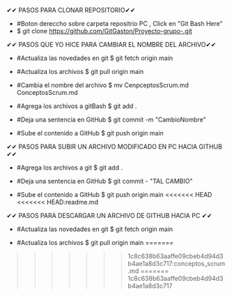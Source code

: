 ✔✔ PASOS PARA CLONAR REPOSITORIO✔✔
- #Boton dereccho sobre carpeta repositrio PC , Click en "Git Bash Here" 
- $ git clone https://github.com/GitGaston/Proyecto-grupo-.git


✔✔ PASOS QUE YO HICE PARA CAMBIAR EL NOMBRE DEL ARCHIVO✔✔
-  #Actualiza las novedades en git
    $ git fetch origin main 

-  #Actualiza los archivos
    $ git pull origin main 

-  #Cambia el nombre del archivo
    $ mv CenpceptosScrum.md ConceptosScrum.md

-  #Agrega los archivos a gitBash
    $ git add . 

-  #Deja una sentencia en GitHub
    $ git commit -m "CambioNombre"

- #Sube el contenido a GitHub
    $ git push origin main



✔✔ PASOS PARA SUBIR UN ARCHIVO MODIFICADO EN PC HACIA GITHUB ✔✔

- #Agrega los archivos a git
   $ git add . 

- #Deja una sentencia en GitHub
   $ git commit - "TAL CAMBIO"

- #Sube el contenido a GitHub
   $ git push origin main
<<<<<<< HEAD
<<<<<<< HEAD:readme.md


✔✔ PASOS PARA DESCARGAR UN ARCHIVO DE GITHUB HACIA PC ✔✔
-  #Actualiza las novedades en git
    $ git fetch origin main 

-  #Actualiza los archivos
    $ git pull origin main 
=======
>>>>>>> 1c8c638b63aaffe09cbeb4d94d3b4ae1a8d3c717:conceptos_scrum.md
=======
>>>>>>> 1c8c638b63aaffe09cbeb4d94d3b4ae1a8d3c717
